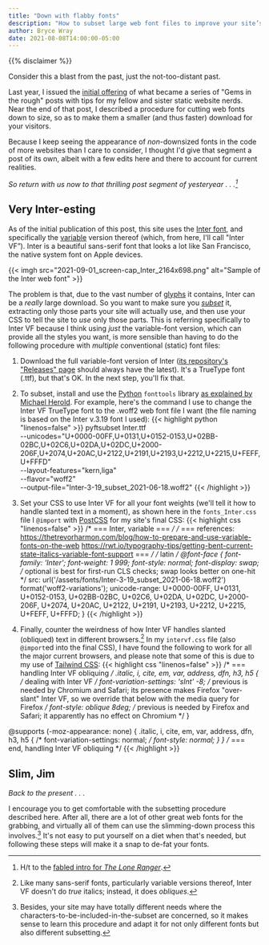 ```yaml
---
title: "Down with flabby fonts"
description: "How to subset large web font files to improve your site’s performance."
author: Bryce Wray
date: 2021-08-08T14:00:00-05:00
---
```


{{% disclaimer %}}

Consider this a blast from the past, just the not-too-distant past.

Last year, I issued the [initial offering](/posts/2020/12/gems-in-rough/) of what became a series of "Gems in the rough" posts with tips for my fellow and sister static website nerds. Near the end of that post, I described a procedure for cutting web fonts down to size, so as to make them a smaller (and thus faster) download for your visitors.

Because I keep seeing the appearance of *non*-downsized fonts in the code of more websites than I care to consider, I thought I'd give that segment a post of its own, albeit with a few edits here and there to account for current realities.

*So return with us now to that thrilling post segment of yesteryear&nbsp;.&nbsp;.&nbsp;.[^LoneRanger]*

[^LoneRanger]: H/t to the [fabled intro for *The Lone Ranger*](https://en.wikipedia.org/wiki/Lone_Ranger#Introductions).

## Very Inter-esting

As of the initial publication of this post, this site uses the [Inter font](https://rsms.me/inter), and specifically the [variable](https://web.dev/variable-fonts/) version thereof (which, from here, I'll call "Inter VF”). Inter is a beautiful sans-serif font that looks a lot like San Francisco, the native system font on Apple devices.

{{< imgh src="2021-09-01_screen-cap_Inter_2164x698.png" alt="Sample of the Inter web font" >}}

The problem is that, due to the vast number of [glyphs](https://en.wikipedia.org/wiki/Glyph) it contains, Inter can be a *really* large download. So you want to make sure you *[subset](https://dev.to/benjaminblack/save-your-users-data-by-subsetting-web-fonts-5eo9)* it, extracting only those parts your site will actually use, and then use your CSS to tell the site to *use* only those parts. This is referring specifically to Inter VF because I think using *just* the variable-font version, which can provide all the styles you want, is more sensible than having to do the following procedure with *multiple* conventional (static) font files:

1. Download the full variable-font version of Inter ([its repository's "Releases" page](https://github.com/rsms/inter/releases/) should always have the latest). It's a TrueType font (.ttf), but that's OK. In the next step, you'll fix that.

2. To subset, install and use the [Python](https://python.org) `fonttools` library [as explained by Michael Herold](https://michaeljherold.com/2015/05/04/creating-a-subset-font/). For example, here's the command I use to change the Inter VF TrueType font to the .woff2 web font file I want (the file naming is based on the Inter v.3.19 font I used):
{{< highlight python "linenos=false" >}}
pyftsubset Inter.ttf \
--unicodes="U+0000-00FF,U+0131,U+0152-0153,U+02BB-02BC,U+02C6,U+02DA,U+02DC,U+2000-206F,U+2074,U+20AC,U+2122,U+2191,U+2193,U+2212,U+2215,U+FEFF,U+FFFD" \
--layout-features="kern,liga" \
--flavor="woff2" \
--output-file="Inter-3-19_subset_2021-06-18.woff2"
{{< /highlight >}}

3. Set your CSS to use Inter VF for all your font weights (we'll tell it how to handle slanted text in a moment), as shown here in the `fonts_Inter.css` file I `@import` with [PostCSS](https://postcss.org) for my site's final CSS:
{{< highlight css "linenos=false" >}}
/* === Inter, variable === */
/* ===
references:
https://thetrevorharmon.com/blog/how-to-prepare-and-use-variable-fonts-on-the-web
https://rwt.io/typography-tips/getting-bent-current-state-italics-variable-font-support
=== */
/* latin */
@font-face {
	font-family: 'Inter';
	font-weight: 1 999;
	font-style: normal;
	font-display: swap;
	/* optional is best for first-run CLS checks; swap looks better on one-hit */
	src: url('/assets/fonts/Inter-3-19_subset_2021-06-18.woff2') format('woff2-variations');
	unicode-range: U+0000-00FF, U+0131, U+0152-0153, U+02BB-02BC, U+02C6, U+02DA, U+02DC, U+2000-206F, U+2074, U+20AC, U+2122, U+2191, U+2193, U+2212, U+2215, U+FEFF, U+FFFD;
}
{{< /highlight >}}

4. Finally, counter the weirdness of how Inter VF handles slanted (obliqued) text in different browsers.[^oblBr] In my `intervf.css` file (also `@import`ed into the final CSS), I have found the following to work for all the major current browsers, and please note that some of this is due to my use of [Tailwind CSS](https://tailwindcss.com):
{{< highlight css "linenos=false" >}}
/* === handling Inter VF obliquing */
.italic, i, cite, em, var, address, dfn, h3, h5 {  /* dealing with Inter VF */
	font-variation-settings: 'slnt' -8;
	/* previous is needed by Chromium and Safari; its presence makes Firefox "over-slant" Inter VF, so we override that below with the media query for Firefox */
	font-style: oblique 8deg;
	/* previous is needed by Firefox and Safari; it apparently has no effect on Chromium */
}

@supports (-moz-appearance: none) {
	.italic, i, cite, em, var, address, dfn, h3, h5 {
		/* font-variation-settings: normal; */
		font-style: normal;
	}
}
/* === end, handling Inter VF obliquing */
{{< /highlight >}}

[^oblBr]: Like many sans-serif fonts, particularly variable versions thereof, Inter VF doesn't do *true* italics; instead, it does *obliques*.

## Slim, Jim

*Back to the present&nbsp;.&nbsp;.&nbsp;.*

I encourage you to get comfortable with the subsetting procedure described here. After all, there are a lot of other great web fonts for the grabbing, and virtually all of them can use the slimming-down process this involves.[^subsetDiffs] It's not easy to put yourself on a diet when that's needed, but following these steps will make it a snap to de-fat your fonts.

[^subsetDiffs]: Besides, your site may have totally different needs where the characters-to-be-included-in-the-subset are concerned, so it makes sense to learn this procedure and adapt it for not only different fonts but also different subsetting.

